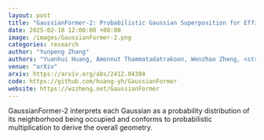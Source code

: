 ```yaml
---
layout: post
title: "GaussianFormer-2: Probabilistic Gaussian Superposition for Efficient 3D Occupancy Prediction"
date: 2025-02-18 12:00:00 +08:00
image: /images/GaussianFormer-2.png
categories: research
author: "Yunpeng Zhang"
authors: "Yuanhui Huang, Amonnut Thammatadatrakoon, Wenzhao Zheng, <strong>Yunpeng Zhang</strong>, Dalong Du, Jiwen Lu"
venue: "arXiv"
arxiv: https://arxiv.org/abs/2412.04384
code: https://github.com/huang-yh/GaussianFormer
website: https://wzzheng.net/GaussianFormer
---
```

GaussianFormer-2 interprets each Gaussian as a probability distribution of its neighborhood being occupied and conforms to probabilistic multiplication to derive the overall geometry.